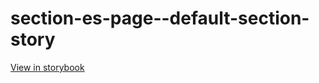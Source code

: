 # section-es-page--default-section-story

[View in storybook](https://raw.githack.com/Independent-Digital-News-and-Media-Ltd/indy-pwamp-sb/PR-1373-sb/index.html?path=/story/section-es-page--default-section-story)